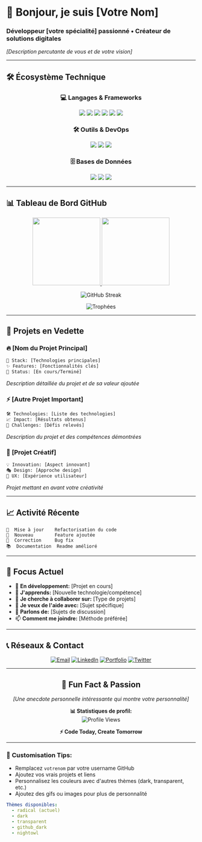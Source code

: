 # 🚀 **Bonjour, je suis [Votre Nom]** 

### **Développeur [votre spécialité] passionné • Créateur de solutions digitales**

*[Description percutante de vous et de votre vision]*

---

## 🛠️ **Écosystème Technique**

<div align="center">

### **💻 Langages & Frameworks**
<p>
  <img src="https://img.shields.io/badge/JavaScript-F7DF1E?style=for-the-badge&logo=javascript&logoColor=black" />
  <img src="https://img.shields.io/badge/Python-3776AB?style=for-the-badge&logo=python&logoColor=white" />
  <img src="https://img.shields.io/badge/Java-007396?style=for-the-badge&logo=java&logoColor=white" />
  <img src="https://img.shields.io/badge/React-61DAFB?style=for-the-badge&logo=react&logoColor=black" />
  <img src="https://img.shields.io/badge/Node.js-339933?style=for-the-badge&logo=nodedotjs&logoColor=white" />
  <img src="https://img.shields.io/badge/Django-092E20?style=for-the-badge&logo=django&logoColor=white" />
</p>

### **🛠️ Outils & DevOps**
<p>
  <img src="https://img.shields.io/badge/Git-F05032?style=for-the-badge&logo=git&logoColor=white" />
  <img src="https://img.shields.io/badge/Docker-2496ED?style=for-the-badge&logo=docker&logoColor=white" />
  <img src="https://img.shields.io/badge/VS_Code-007ACC?style=for-the-badge&logo=visualstudiocode&logoColor=white" />
</p>

### **🗄️ Bases de Données**
<p>
  <img src="https://img.shields.io/badge/MySQL-4479A1?style=for-the-badge&logo=mysql&logoColor=white" />
  <img src="https://img.shields.io/badge/MongoDB-47A248?style=for-the-badge&logo=mongodb&logoColor=white" />
  <img src="https://img.shields.io/badge/PostgreSQL-4169E1?style=for-the-badge&logo=postgresql&logoColor=white" />
</p>

</div>

---

## 📊 **Tableau de Bord GitHub**

<div align="center">

<a href="https://github.com/votrenom">
  <img height="180em" src="https://github-readme-stats.vercel.app/api?username=votrenom&show_icons=true&theme=radical&hide_border=true&include_all_commits=true&count_private=true" />
  <img height="180em" src="https://github-readme-stats.vercel.app/api/top-langs/?username=votrenom&layout=compact&theme=radical&hide_border=true" />
</a>

<br/>

![GitHub Streak](https://streak-stats.demolab.com/?user=votrenom&theme=radical&hide_border=true)

![Trophées](https://github-profile-trophy.vercel.app/?username=votrenom&theme=radical&no-frame=true&row=2&column=4)

</div>

---

## 🌟 **Projets en Vedette**

### 🔥 **[Nom du Projet Principal]**
```bash
🎯 Stack: [Technologies principales] 
✨ Features: [Fonctionnalités clés]
🚀 Status: [En cours/Terminé]
```
*Description détaillée du projet et de sa valeur ajoutée*

### ⚡ **[Autre Projet Important]**
```bash
🛠️ Technologies: [Liste des technologies]
📈 Impact: [Résultats obtenus]
🔧 Challenges: [Défis relevés]
```
*Description du projet et des compétences démontrées*

### 🎨 **[Projet Créatif]**
```bash
💡 Innovation: [Aspect innovant]
🎭 Design: [Approche design]
📱 UX: [Expérience utilisateur]
```
*Projet mettant en avant votre créativité*

---

## 📈 **Activité Récente**

<!--START_SECTION:activity-->
```text
🔄  Mise à jour    Refactorisation du code  
🎉  Nouveau        Feature ajoutée  
🐛  Correction     Bug fix  
📚  Documentation  Readme amélioré  
```
<!--END_SECTION:activity-->

---

## 🎯 **Focus Actuel**

- 🔭 **En développement:** [Projet en cours]
- 🌱 **J'apprends:** [Nouvelle technologie/compétence]
- 👯 **Je cherche à collaborer sur:** [Type de projets]
- 🤔 **Je veux de l'aide avec:** [Sujet spécifique]
- 💬 **Parlons de:** [Sujets de discussion]
- 📫 **Comment me joindre:** [Méthode préférée]

---

## 📞 **Réseaux & Contact**

<div align="center">

[![Email](https://img.shields.io/badge/Email_Pro-D14836?style=for-the-badge&logo=gmail&logoColor=white)](mailto:votre.email@domain.com)
[![LinkedIn](https://img.shields.io/badge/LinkedIn_Pro-0077B5?style=for-the-badge&logo=linkedin&logoColor=white)](https://linkedin.com/in/votrelien)
[![Portfolio](https://img.shields.io/badge/Portfolio_🚀-000000?style=for-the-badge&logo=vercel&logoColor=white)](https://votresite.com)
[![Twitter](https://img.shields.io/badge/Twitter_💬-1DA1F2?style=for-the-badge&logo=twitter&logoColor=white)](https://twitter.com/votrecompte)

</div>

---

<div align="center">

## 💫 **Fun Fact & Passion**

*[Une anecdote personnelle intéressante qui montre votre personnalité]*

**📊 Statistiques de profil:**  
![Profile Views](https://komarev.com/ghpvc/?username=votrenom&color=blueviolet&style=flat-square)

**⚡ Code Today, Create Tomorrow**

</div>

---

### 🎨 **Customisation Tips:**
- Remplacez `votrenom` par votre username GitHub
- Ajoutez vos vrais projets et liens
- Personnalisez les couleurs avec d'autres thèmes (dark, transparent, etc.)
- Ajoutez des gifs ou images pour plus de personnalité

```yaml
Thèmes disponibles: 
  - radical (actuel)
  - dark
  - transparent
  - github_dark
  - nightowl
```
